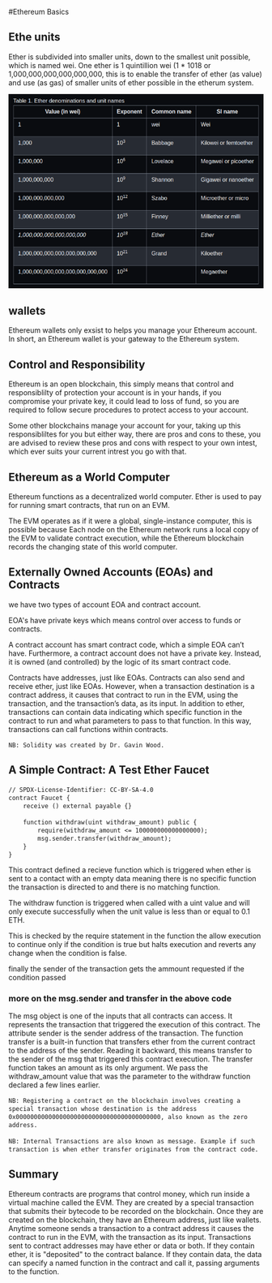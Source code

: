 #Ethereum Basics

## Ethe units
Ether is subdivided into smaller units, down to the smallest unit possible, which is named wei. One ether is 1 quintillion wei (1 * 1018 or 1,000,000,000,000,000,000, this is to enable the transfer of ether (as value) and use (as gas) of smaller units of ether possible in the etherum system.

![](images/units.png)

## wallets
Ethereum wallets only exsist to helps you manage your Ethereum account. In short, an Ethereum wallet is your gateway to the Ethereum system.

## Control and Responsibility
Ethereum is an open blockchain, this simply means that control and responsiblilty of protection your account is in your hands, if you compromise your private key, it could lead to loss of fund, so you are required to follow secure procedures to protect access to your account.

Some other blockchains manage your account for your, taking up this responsibliltes for you but either way, there are pros and cons to these, you are advised to review these pros and cons with respect to your own intest, which ever suits your current intrest you go with that.

## Ethereum as a World Computer
Ethereum functions as a decentralized world computer. Ether is  used to pay for running smart contracts, that run on an EVM.

The EVM operates as if it were a global, single-instance computer, this is possible because Each node on the Ethereum network runs a local copy of the EVM to validate contract execution, while the Ethereum blockchain records the changing state of this world computer.

## Externally Owned Accounts (EOAs) and Contracts

we have two types of account EOA and contract account.

EOA's have private keys which means control over access to funds or contracts.

A contract account has smart contract code, which a simple EOA can’t have. Furthermore, a contract account does not have a private key. Instead, it is owned (and controlled) by the logic of its smart contract code.

Contracts have addresses, just like EOAs. Contracts can also send and receive ether, just like EOAs. However, when a transaction destination is a contract address, it causes that contract to run in the EVM, using the transaction, and the transaction’s data, as its input. In addition to ether, transactions can contain data indicating which specific function in the contract to run and what parameters to pass to that function. In this way, transactions can call functions within contracts.

    NB: Solidity was created by Dr. Gavin Wood.

## A Simple Contract: A Test Ether Faucet
```solidity
// SPDX-License-Identifier: CC-BY-SA-4.0
contract Faucet {
    receive () external payable {}

    function withdraw(uint withdraw_amount) public {
        require(withdraw_amount <= 100000000000000000);
        msg.sender.transfer(withdraw_amount);
    }
}
```
This contract defined a recieve function which is triggered when ether is sent to a contact with an empty data meaning there is no specific function the transaction is directed to and there is no matching function.

The withdraw function is triggered when called with a uint value and will only execute successfully when the unit value is less than or equal to 0.1 ETH.

This is checked by the require statement in the function the allow execution to continue only if the condition is true but halts execution and reverts any change when the condition is false.

finally the sender of the transaction gets the ammount requested if the condition passed

### more on the  msg.sender and transfer in the above code
The msg object is one of the inputs that all contracts can access. It represents the transaction that triggered the execution of this contract. The attribute sender is the sender address of the transaction. The function transfer is a built-in function that transfers ether from the current contract to the address of the sender. Reading it backward, this means transfer to the sender of the msg that triggered this contract execution. The transfer function takes an amount as its only argument. We pass the withdraw_amount value that was the parameter to the withdraw function declared a few lines earlier.

    NB: Registering a contract on the blockchain involves creating a special transaction whose destination is the address 0x0000000000000000000000000000000000000000, also known as the zero address. 

    NB: Internal Transactions are also known as message. Example if such transaction is when ether transfer originates from the contract code.

## Summary
Ethereum contracts are programs that control money, which run inside a virtual machine called the EVM. They are created by a special transaction that submits their bytecode to be recorded on the blockchain. Once they are created on the blockchain, they have an Ethereum address, just like wallets. Anytime someone sends a transaction to a contract address it causes the contract to run in the EVM, with the transaction as its input. Transactions sent to contract addresses may have ether or data or both. If they contain ether, it is "deposited" to the contract balance. If they contain data, the data can specify a named function in the contract and call it, passing arguments to the function.